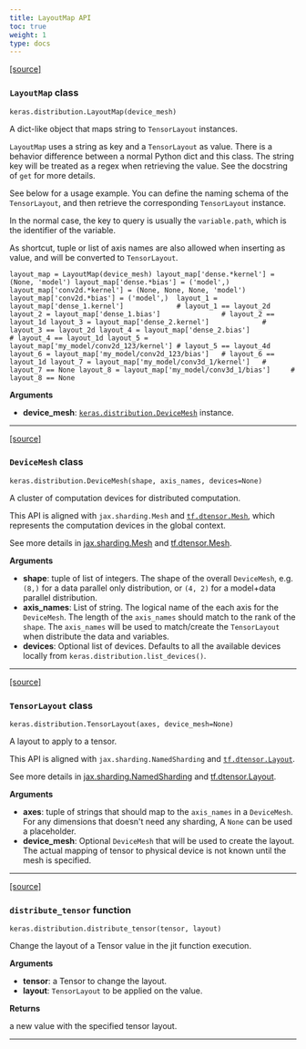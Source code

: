 ```yaml
---
title: LayoutMap API
toc: true
weight: 1
type: docs
---
```


[\[source\]](https://github.com/keras-team/keras/tree/v3.6.0/keras/src/distribution/distribution_lib.py#L683)

### `LayoutMap` class

`keras.distribution.LayoutMap(device_mesh)`

A dict-like object that maps string to `TensorLayout` instances.

`LayoutMap` uses a string as key and a `TensorLayout` as value. There is a behavior difference between a normal Python dict and this class. The string key will be treated as a regex when retrieving the value. See the docstring of `get` for more details.

See below for a usage example. You can define the naming schema of the `TensorLayout`, and then retrieve the corresponding `TensorLayout` instance.

In the normal case, the key to query is usually the `variable.path`, which is the identifier of the variable.

As shortcut, tuple or list of axis names are also allowed when inserting as value, and will be converted to `TensorLayout`.

`layout_map = LayoutMap(device_mesh) layout_map['dense.*kernel'] = (None, 'model') layout_map['dense.*bias'] = ('model',) layout_map['conv2d.*kernel'] = (None, None, None, 'model') layout_map['conv2d.*bias'] = ('model',)  layout_1 = layout_map['dense_1.kernel']             # layout_1 == layout_2d layout_2 = layout_map['dense_1.bias']               # layout_2 == layout_1d layout_3 = layout_map['dense_2.kernel']             # layout_3 == layout_2d layout_4 = layout_map['dense_2.bias']               # layout_4 == layout_1d layout_5 = layout_map['my_model/conv2d_123/kernel'] # layout_5 == layout_4d layout_6 = layout_map['my_model/conv2d_123/bias']   # layout_6 == layout_1d layout_7 = layout_map['my_model/conv3d_1/kernel']   # layout_7 == None layout_8 = layout_map['my_model/conv3d_1/bias']     # layout_8 == None`

**Arguments**

- **device_mesh**: [`keras.distribution.DeviceMesh`](/api/distribution/layout_map#devicemesh-class) instance.

---

[\[source\]](https://github.com/keras-team/keras/tree/v3.6.0/keras/src/distribution/distribution_lib.py#L134)

### `DeviceMesh` class

`keras.distribution.DeviceMesh(shape, axis_names, devices=None)`

A cluster of computation devices for distributed computation.

This API is aligned with `jax.sharding.Mesh` and [`tf.dtensor.Mesh`](https://www.tensorflow.org/api_docs/python/tf/dtensor/Mesh), which represents the computation devices in the global context.

See more details in [jax.sharding.Mesh](https://jax.readthedocs.io/en/latest/jax.sharding.html#jax.sharding.Mesh) and [tf.dtensor.Mesh](https://www.tensorflow.org/api_docs/python/tf/experimental/dtensor/Mesh).

**Arguments**

- **shape**: tuple of list of integers. The shape of the overall `DeviceMesh`, e.g. `(8,)` for a data parallel only distribution, or `(4, 2)` for a model+data parallel distribution.
- **axis_names**: List of string. The logical name of the each axis for the `DeviceMesh`. The length of the `axis_names` should match to the rank of the `shape`. The `axis_names` will be used to match/create the `TensorLayout` when distribute the data and variables.
- **devices**: Optional list of devices. Defaults to all the available devices locally from `keras.distribution.list_devices()`.

---

[\[source\]](https://github.com/keras-team/keras/tree/v3.6.0/keras/src/distribution/distribution_lib.py#L212)

### `TensorLayout` class

`keras.distribution.TensorLayout(axes, device_mesh=None)`

A layout to apply to a tensor.

This API is aligned with `jax.sharding.NamedSharding` and [`tf.dtensor.Layout`](https://www.tensorflow.org/api_docs/python/tf/dtensor/Layout).

See more details in [jax.sharding.NamedSharding](https://jax.readthedocs.io/en/latest/jax.sharding.html#jax.sharding.NamedSharding) and [tf.dtensor.Layout](https://www.tensorflow.org/api_docs/python/tf/experimental/dtensor/Layout).

**Arguments**

- **axes**: tuple of strings that should map to the `axis_names` in a `DeviceMesh`. For any dimensions that doesn't need any sharding, A `None` can be used a placeholder.
- **device_mesh**: Optional `DeviceMesh` that will be used to create the layout. The actual mapping of tensor to physical device is not known until the mesh is specified.

---

[\[source\]](https://github.com/keras-team/keras/tree/v3.6.0/keras/src/distribution/distribution_lib.py#L805)

### `distribute_tensor` function

`keras.distribution.distribute_tensor(tensor, layout)`

Change the layout of a Tensor value in the jit function execution.

**Arguments**

- **tensor**: a Tensor to change the layout.
- **layout**: `TensorLayout` to be applied on the value.

**Returns**

a new value with the specified tensor layout.

---

